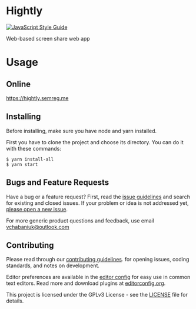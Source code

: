 # Hightly
[![JavaScript Style Guide](https://cdn.rawgit.com/standard/standard/master/badge.svg)](https://github.com/standard/standard)

Web-based screen share web app

# Usage

## Online
https://hightly.semreg.me

## Installing
Before installing, make sure you have node and yarn installed.

First you have to clone the project and choose its directory. You can do it with these commands:
```
$ yarn install-all
$ yarn start
```

## Bugs and Feature Requests

Have a bug or a feature request? First, read the
[issue guidelines](CONTRIBUTING.md#using-the-issue-tracker) and search for existing and
closed issues. If your problem or idea is not addressed yet, [please open a new issue](https://github.com/Semreg/hightly/issues).

For more generic product questions and feedback, use email
[vchabaniuk@outlook.com](mailto:vchabaniuk@outlook.com)

## Contributing

Please read through our [contributing guidelines](CONTRIBUTING.md).
for opening issues, coding standards, and notes on development.

Editor preferences are available in the [editor config](.editorconfig) for easy use in
common text editors. Read more and download plugins at [editorconfig.org](http://editorconfig.org).

This project is licensed under the GPLv3 License - see the [LICENSE](LICENSE) file for details.
